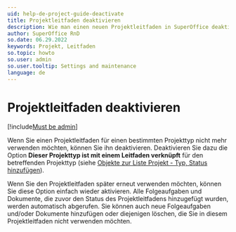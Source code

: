 ```yaml
---
uid: help-de-project-guide-deactivate
title: Projektleitfaden deaktivieren
description: Wie man einen neuen Projektleitfaden in SuperOffice deaktiviert
author: SuperOffice RnD
so.date: 06.29.2022
keywords: Projekt, Leitfaden
so.topic: howto
so.user: admin
so.user.tooltip: Settings and maintenance
language: de
---
```


# Projektleitfaden deaktivieren

[!include[Must be admin](../../../learn/includes/req-admin.md)]

Wenn Sie einen Projektleitfaden für einen bestimmten Projekttyp nicht mehr verwenden möchten, können Sie ihn deaktivieren. Deaktivieren Sie dazu die Option **Dieser Projekttyp ist mit einem Leitfaden verknüpft** für den betreffenden Projekttyp (siehe [Objekte zur Liste Projekt - Typ, Status hinzufügen][1]).

Wenn Sie den Projektleitfaden später erneut verwenden möchten, können Sie diese Option einfach wieder aktivieren. Alle Folgeaufgaben und Dokumente, die zuvor den Status des Projektleitfadens hinzugefügt wurden, werden automatisch abgerufen. Sie können auch neue Folgeaufgaben und/oder Dokumente hinzufügen oder diejenigen löschen, die Sie in diesem Projektleitfaden nicht verwenden möchten.

<!-- Referenced links -->
[1]: ../../../admin/lists/learn/project-type.md

<!-- Referenced images -->
